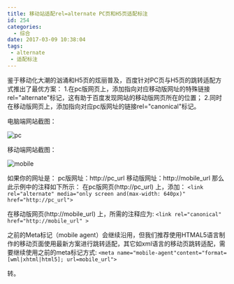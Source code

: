 ```yaml
---
title: 移动站适配rel=alternate PC页和H5页适配标注
id: 254
categories:
  - 综合
date: 2017-03-09 10:38:04
tags:
 - alternate
 - 适配标注
---
```

鉴于移动化大潮的汹涌和H5页的炫丽普及，百度针对PC页与H5页的跳转适配方式推出了最优方案：
1.在pc版网页上，添加指向对应移动版网址的特殊链接rel="alternate"标记，这有助于百度发现网站的移动版网页所在的位置；
2.同时在移动版网页上，添加指向对应pc版网址的链接rel="canonical"标记。
<!--more-->
电脑端网站截图：

![pc](https://xqmblog.files.wordpress.com/2017/03/pc.jpg)

移动端网站截图：

![mobile](https://xqmblog.files.wordpress.com/2017/03/mobile.jpg)

如果你的网址是：
pc版网址：http://pc_url
移动版网址：http://mobile_url
那么此示例中的注释如下所示：
在pc版网页(http://pc_url) 上，添加：
`<link rel="alternate" media="only screen and(max-width: 640px)" href="http://pc_url">`

在移动版网页(http://mobile_url) 上，所需的注释应为:
`<link rel="canonical" href="http://mobile_url" >`

之前的Meta标记（mobile agent）会继续沿用，但我们推荐使用HTMAL5语言制作的移动页面使用最新方案进行跳转适配，其它如xml语言的移动页跳转适配，需要继续使用之前的meta标记方式:
`<meta name="mobile-agent"content="format=[wml|xhtml|html5]; url=mobile_url">`


转。